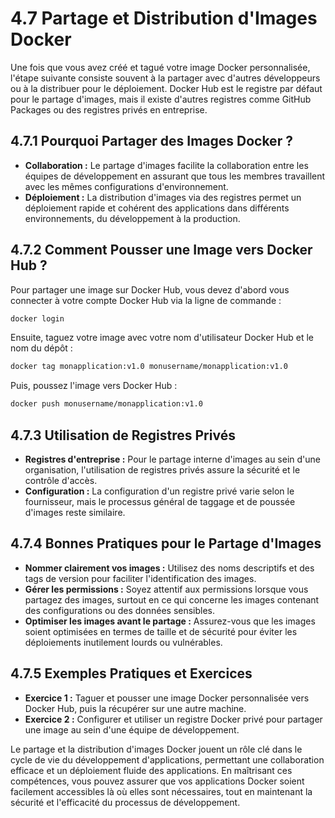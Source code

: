 # 4.7 Partage et Distribution d'Images Docker

Une fois que vous avez créé et tagué votre image Docker personnalisée, l'étape suivante consiste souvent à la partager avec d'autres développeurs ou à la distribuer pour le déploiement. Docker Hub est le registre par défaut pour le partage d'images, mais il existe d'autres registres comme GitHub Packages ou des registres privés en entreprise.

## 4.7.1 Pourquoi Partager des Images Docker ?

- **Collaboration :** Le partage d'images facilite la collaboration entre les équipes de développement en assurant que tous les membres travaillent avec les mêmes configurations d'environnement.
- **Déploiement :** La distribution d'images via des registres permet un déploiement rapide et cohérent des applications dans différents environnements, du développement à la production.

## 4.7.2 Comment Pousser une Image vers Docker Hub ?

Pour partager une image sur Docker Hub, vous devez d'abord vous connecter à votre compte Docker Hub via la ligne de commande :

```bash
docker login
```

Ensuite, taguez votre image avec votre nom d'utilisateur Docker Hub et le nom du dépôt :

```bash
docker tag monapplication:v1.0 monusername/monapplication:v1.0
```

Puis, poussez l'image vers Docker Hub :

```bash
docker push monusername/monapplication:v1.0
```

## 4.7.3 Utilisation de Registres Privés

- **Registres d'entreprise :** Pour le partage interne d'images au sein d'une organisation, l'utilisation de registres privés assure la sécurité et le contrôle d'accès.
- **Configuration :** La configuration d'un registre privé varie selon le fournisseur, mais le processus général de taggage et de poussée d'images reste similaire.

## 4.7.4 Bonnes Pratiques pour le Partage d'Images

- **Nommer clairement vos images :** Utilisez des noms descriptifs et des tags de version pour faciliter l'identification des images.
- **Gérer les permissions :** Soyez attentif aux permissions lorsque vous partagez des images, surtout en ce qui concerne les images contenant des configurations ou des données sensibles.
- **Optimiser les images avant le partage :** Assurez-vous que les images soient optimisées en termes de taille et de sécurité pour éviter les déploiements inutilement lourds ou vulnérables.

## 4.7.5 Exemples Pratiques et Exercices

- **Exercice 1 :** Taguer et pousser une image Docker personnalisée vers Docker Hub, puis la récupérer sur une autre machine.
- **Exercice 2 :** Configurer et utiliser un registre Docker privé pour partager une image au sein d'une équipe de développement.

Le partage et la distribution d'images Docker jouent un rôle clé dans le cycle de vie du développement d'applications, permettant une collaboration efficace et un déploiement fluide des applications. En maîtrisant ces compétences, vous pouvez assurer que vos applications Docker soient facilement accessibles là où elles sont nécessaires, tout en maintenant la sécurité et l'efficacité du processus de développement.
